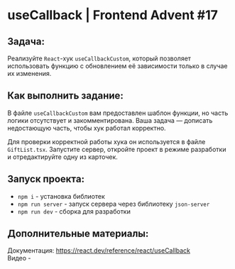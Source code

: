 # useCallback | Frontend Advent #17

## Задача:
Реализуйте `React`-хук `useCallbackCustom`, который позволяет использовать функцию с обновлением её зависимости только в случае их изменения.

## Как выполнить задание:

В файле `useCallbackCustom` вам предоставлен шаблон функции, но часть логики отсутствует и закомментирована. Ваша задача — дописать недостающую часть, чтобы хук работал корректно.

Для проверки корректной работы хука он используется в файле `GiftList.tsx`. Запустите сервер, откройте проект в режиме разработки и отредактируйте одну из карточек.

## Запуск проекта:
* `npm i` - установка библиотек
* `npm run server` - запуск сервера через библиотеку `json-server`
* `npm run dev` - сборка для разработки

## Дополнительные материалы:
Документация: https://react.dev/reference/react/useCallback  
Видео - 
